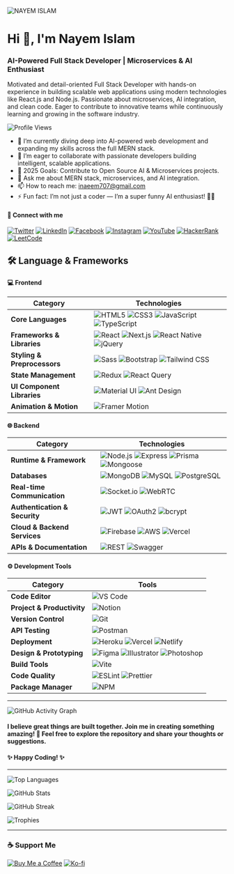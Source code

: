 ![NAYEM ISLAM](https://github.com/user-attachments/assets/9b34d845-b76b-4bb6-a9df-0af33e5065e2)

# Hi 👋, I'm Nayem Islam

### AI-Powered Full Stack Developer | Microservices & AI Enthusiast

Motivated and detail-oriented Full Stack Developer with hands-on experience in building scalable web applications using modern technologies like React.js and Node.js. Passionate about microservices, AI integration, and clean code. Eager to contribute to innovative teams while continuously learning and growing in the software industry.

![Profile Views](https://komarev.com/ghpvc/?username=nayem707&label=Profile%20views&color=0e75b6&style=flat)

- 🔭 I’m currently diving deep into AI-powered web development and expanding my skills across the full MERN stack.
- 👯 I’m eager to collaborate with passionate developers building intelligent, scalable applications.
- 🥅 2025 Goals: Contribute to Open Source AI & Microservices projects.
- 💬 Ask me about MERN stack, microservices, and AI integration.
- 📫 How to reach me: inaeem707@gmail.com
- ⚡ Fun fact: I’m not just a coder — I’m a super funny AI enthusiast! 🤖🤣

#### 🔗 Connect with me

[![Twitter](https://img.shields.io/badge/Twitter-%231DA1F2.svg?style=for-the-badge&logo=Twitter&logoColor=white)](https://twitter.com/snnayem707)
[![LinkedIn](https://img.shields.io/badge/LinkedIn-%230077B5.svg?style=for-the-badge&logo=linkedin&logoColor=white)](https://www.linkedin.com/in/nayem-islam-281b76240/)
[![Facebook](https://img.shields.io/badge/Facebook-%231877F2.svg?style=for-the-badge&logo=Facebook&logoColor=white)](https://web.facebook.com/inayem707/)
[![Instagram](https://img.shields.io/badge/Instagram-%23E4405F.svg?style=for-the-badge&logo=Instagram&logoColor=white)](https://www.instagram.com/inaeem707/)
[![YouTube](https://img.shields.io/badge/YouTube-%23FF0000.svg?style=for-the-badge&logo=YouTube&logoColor=white)](https://www.youtube.com/channel/UC6E2R0w0AGtiX_zk1fT4Rew)
[![HackerRank](https://img.shields.io/badge/HackerRank-%232EC866.svg?style=for-the-badge&logo=HackerRank&logoColor=white)](https://www.hackerrank.com/gangsn490)
[![LeetCode](https://img.shields.io/badge/LeetCode-%23FFA116.svg?style=for-the-badge&logo=LeetCode&logoColor=white)](https://leetcode.com/nayem-islam/)

## 🛠 Language & Frameworks

#### 💻 Frontend

| **Category** | **Technologies** |
|--------------|------------------|
| **Core Languages** | ![HTML5](https://img.shields.io/badge/HTML5-E34F26?style=for-the-badge&logo=html5&logoColor=white) ![CSS3](https://img.shields.io/badge/CSS3-1572B6?style=for-the-badge&logo=css3&logoColor=white) ![JavaScript](https://img.shields.io/badge/JavaScript-F7DF1E?style=for-the-badge&logo=javascript&logoColor=black) ![TypeScript](https://img.shields.io/badge/TypeScript-3178C6?style=for-the-badge&logo=typescript&logoColor=white) |
| **Frameworks & Libraries** | ![React](https://img.shields.io/badge/React-006cc1?style=for-the-badge&logo=react&logoColor=61DAFB) ![Next.js](https://img.shields.io/badge/Next.js-000000?style=for-the-badge&logo=nextdotjs&logoColor=white) ![React Native](https://img.shields.io/badge/React_Native-0063b1?style=for-the-badge&logo=react&logoColor=61DAFB) ![jQuery](https://img.shields.io/badge/jQuery-0769AD?style=for-the-badge&logo=jquery&logoColor=white) |
| **Styling & Preprocessors** | ![Sass](https://img.shields.io/badge/Sass-CC6699?style=for-the-badge&logo=sass&logoColor=white) ![Bootstrap](https://img.shields.io/badge/Bootstrap-7952B3?style=for-the-badge&logo=bootstrap&logoColor=white) ![Tailwind CSS](https://img.shields.io/badge/Tailwind_CSS-06B6D4?style=for-the-badge&logo=tailwindcss&logoColor=white) |
| **State Management** | ![Redux](https://img.shields.io/badge/Redux-764ABC?style=for-the-badge&logo=redux&logoColor=white) ![React Query](https://img.shields.io/badge/React_Query-FF4154?style=for-the-badge&logo=reactquery&logoColor=white) |
| **UI Component Libraries** | ![Material UI](https://img.shields.io/badge/Material_UI-0081CB?style=for-the-badge&logo=mui&logoColor=white) ![Ant Design](https://img.shields.io/badge/Ant_Design-0170FE?style=for-the-badge&logo=antdesign&logoColor=white) |
| **Animation & Motion** | ![Framer Motion](https://img.shields.io/badge/Framer_Motion-0055FF?style=for-the-badge&logo=framer&logoColor=white) |

#### 🌐 Backend

| **Category** | **Technologies** |
|--------------|------------------|
| **Runtime & Framework** | ![Node.js](https://img.shields.io/badge/Node.js-339933?style=for-the-badge&logo=nodedotjs&logoColor=white) ![Express](https://img.shields.io/badge/Express-000000?style=for-the-badge&logo=express&logoColor=white) ![Prisma](https://img.shields.io/badge/Prisma-2D3748?style=for-the-badge&logo=prisma&logoColor=white) ![Mongoose](https://img.shields.io/badge/Mongoose-880000?style=for-the-badge&logo=mongoose&logoColor=white) |
| **Databases** | ![MongoDB](https://img.shields.io/badge/MongoDB-47A248?style=for-the-badge&logo=mongodb&logoColor=white) ![MySQL](https://img.shields.io/badge/MySQL-4479A1?style=for-the-badge&logo=mysql&logoColor=white) ![PostgreSQL](https://img.shields.io/badge/PostgreSQL-4169E1?style=for-the-badge&logo=postgresql&logoColor=white) |
| **Real-time Communication** | ![Socket.io](https://img.shields.io/badge/Socket.io-010101?style=for-the-badge&logo=socketdotio&logoColor=white) ![WebRTC](https://img.shields.io/badge/WebRTC-333333?style=for-the-badge&logo=webrtc&logoColor=white) |
| **Authentication & Security** | ![JWT](https://img.shields.io/badge/JWT-000000?style=for-the-badge&logo=jsonwebtokens&logoColor=white) ![OAuth2](https://img.shields.io/badge/OAuth2-3E8BBB?style=for-the-badge&logo=openid&logoColor=white) ![bcrypt](https://img.shields.io/badge/bcrypt-003366?style=for-the-badge&logoColor=white) |
| **Cloud & Backend Services** | ![Firebase](https://img.shields.io/badge/Firebase-FFCA28?style=for-the-badge&logo=firebase&logoColor=black) ![AWS](https://img.shields.io/badge/AWS-232F3E?style=for-the-badge&logo=amazonaws&logoColor=white) ![Vercel](https://img.shields.io/badge/Vercel-000000?style=for-the-badge&logo=vercel&logoColor=white) |
| **APIs & Documentation** | ![REST](https://img.shields.io/badge/REST-02569B?style=for-the-badge&logo=postman&logoColor=white) ![Swagger](https://img.shields.io/badge/Swagger-85EA2D?style=for-the-badge&logo=swagger&logoColor=black) |


#### ⚙️ Development Tools

| **Category** | **Tools** |
|--------------|-----------|
| **Code Editor** | ![VS Code](https://img.shields.io/badge/VS_Code-007ACC?style=for-the-badge&logo=visualstudiocode&logoColor=white) |
| **Project & Productivity** | ![Notion](https://img.shields.io/badge/Notion-000000?style=for-the-badge&logo=notion&logoColor=white) |
| **Version Control** | ![Git](https://img.shields.io/badge/Git-F05032?style=for-the-badge&logo=git&logoColor=white) |
| **API Testing** | ![Postman](https://img.shields.io/badge/Postman-FF6C37?style=for-the-badge&logo=postman&logoColor=white) |
| **Deployment** | ![Heroku](https://img.shields.io/badge/Heroku-430098?style=for-the-badge&logo=heroku&logoColor=white) ![Vercel](https://img.shields.io/badge/Vercel-000000?style=for-the-badge&logo=vercel&logoColor=white) ![Netlify](https://img.shields.io/badge/Netlify-00C7B7?style=for-the-badge&logo=netlify&logoColor=white) |
| **Design & Prototyping** | ![Figma](https://img.shields.io/badge/Figma-F24E1E?style=for-the-badge&logo=figma&logoColor=white) ![Illustrator](https://img.shields.io/badge/Illustrator-FF9A00?style=for-the-badge&logo=adobeillustrator&logoColor=white) ![Photoshop](https://img.shields.io/badge/Photoshop-31A8FF?style=for-the-badge&logo=adobephotoshop&logoColor=white) |
| **Build Tools** | ![Vite](https://img.shields.io/badge/Vite-646CFF?style=for-the-badge&logo=vite&logoColor=white) |
| **Code Quality** | ![ESLint](https://img.shields.io/badge/ESLint-4B32C3?style=for-the-badge&logo=eslint&logoColor=white) ![Prettier](https://img.shields.io/badge/Prettier-F7B93E?style=for-the-badge&logo=prettier&logoColor=black) |
| **Package Manager** | ![NPM](https://img.shields.io/badge/npm-CB3837?style=for-the-badge&logo=npm&logoColor=white) |

---
![GitHub Activity Graph](https://github-readme-activity-graph.vercel.app/graph?username=Nayem707&theme=react-dark&hide_border=true&area=true)

#### I believe great things are built together. Join me in creating something amazing! 💪 Feel free to explore the repository and share your thoughts or suggestions.

#### ✨ Happy Coding! ✨

---

![Top Languages](https://github-readme-stats.vercel.app/api/top-langs?username=nayem707&show_icons=true&locale=en&layout=compact&theme=dracula&card_width=320)

![GitHub Stats](https://github-readme-stats.vercel.app/api?username=nayem707&show_icons=true&theme=dracula)

![GitHub Streak](https://github-readme-streak-stats.herokuapp.com/?user=nayem707&theme=dracula)

![Trophies](https://github-profile-trophy.vercel.app/?username=nayem707&ma&theme=dracula&ma&column=5&margin-w=5&margin-h=5)


---

### ☕ Support Me

[![Buy Me a Coffee](https://img.shields.io/badge/Buy_Me_A_Coffee-FFDD00?style=flat-square&logo=buy-me-a-coffee&logoColor=black)](https://bmc.link/gangsn490p)
[![Ko-fi](https://img.shields.io/badge/Ko--fi-F16061?style=flat-square&logo=ko-fi&logoColor=white)](https://ko-fi.com/snislam)
